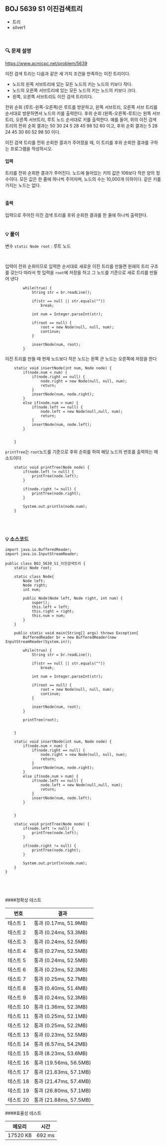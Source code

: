 ## BOJ 5639 S1 이진검색트리
- 트리
- silver1

<br>


### 🔍 문제 설명
https://www.acmicpc.net/problem/5639

이진 검색 트리는 다음과 같은 세 가지 조건을 만족하는 이진 트리이다.

- 노드의 왼쪽 서브트리에 있는 모든 노드의 키는 노드의 키보다 작다.
- 노드의 오른쪽 서브트리에 있는 모든 노드의 키는 노드의 키보다 크다.
- 왼쪽, 오른쪽 서브트리도 이진 검색 트리이다.

전위 순회 (루트-왼쪽-오른쪽)은 루트를 방문하고, 왼쪽 서브트리, 오른쪽 서브 트리를 순서대로 방문하면서 노드의 키를 출력한다. 후위 순회 (왼쪽-오른쪽-루트)는 왼쪽 서브트리, 오른쪽 서브트리, 루트 노드 순서대로 키를 출력한다. 예를 들어, 위의 이진 검색 트리의 전위 순회 결과는 50 30 24 5 28 45 98 52 60 이고, 후위 순회 결과는 5 28 24 45 30 60 52 98 50 이다.

이진 검색 트리를 전위 순회한 결과가 주어졌을 때, 이 트리를 후위 순회한 결과를 구하는 프로그램을 작성하시오.


#### 입력
트리를 전위 순회한 결과가 주어진다. 노드에 들어있는 키의 값은 106보다 작은 양의 정수이다. 모든 값은 한 줄에 하나씩 주어지며, 노드의 수는 10,000개 이하이다. 같은 키를 가지는 노드는 없다.
<br><br>

#### 출력
입력으로 주어진 이진 검색 트리를 후위 순회한 결과를 한 줄에 하나씩 출력한다.
<br><br>

###  💡 풀이

변수
`static Node root` : 루트 노드

<br>

입력이 전위 순회이므로 입력한 순서대로 새로운 이진 트리를 만들면 원래의 트리 구조를 갖는다
따라서 첫 입력을 `root`에 저장을 하고 그 노드를 기준으로 새로 트리를 만들어 낸다

```
		while(true) {
			String str = br.readLine();
			
			if(str == null || str.equals(""))
				break;
					
			int num = Integer.parseInt(str);
			
			if(root == null) {
				root = new Node(null, null, num);
				continue;
			}
			
			insertNode(num, root);
		}
```

이진 트리를 만들 때 현재 노드보다 작은 노드는 왼쪽 큰 노드는 오른쪽에 저장을 한다


```
	static void insertNode(int num, Node node) {
		if(node.num < num) {
			if(node.right == null) {
				node.right = new Node(null, null, num);
				return;
			}
			insertNode(num, node.right);
		}
		else if(node.num > num) {
			if(node.left == null) {
				node.left = new Node(null,null, num);
				return;
			}
			insertNode(num, node.left);
		}
		
		
	}
```

`printTree`는 `root`노드를 기준으로 후위 순회를 하여 해당 노드의 번호를 출력하는 메소드이다

```
	static void printTree(Node node) {
		if(node.left != null) {
			printTree(node.left);
		}
		
		if(node.right != null) {
			printTree(node.right);
		}
		
		System.out.println(node.num);
	}
```


<br><br>

###  💡 소스코드
```
import java.io.BufferedReader;
import java.io.InputStreamReader;

public class BOJ_5639_S1_이진검색트리 {
	static Node root;
	
	static class Node{
		Node left;
		Node right;
		int num;
		
		public Node(Node left, Node right, int num) {
			super();
			this.left = left;
			this.right = right;
			this.num = num;
		}
	}
	
	public static void main(String[] args) throws Exception{
		BufferedReader br = new BufferedReader(new InputStreamReader(System.in));
		
		while(true) {
			String str = br.readLine();
			
			if(str == null || str.equals(""))
				break;
					
			int num = Integer.parseInt(str);
			
			if(root == null) {
				root = new Node(null, null, num);
				continue;
			}
			
			insertNode(num, root);
		}
		
		printTree(root);
		
		
	}
	
	static void insertNode(int num, Node node) {
		if(node.num < num) {
			if(node.right == null) {
				node.right = new Node(null, null, num);
				return;
			}
			insertNode(num, node.right);
		}
		else if(node.num > num) {
			if(node.left == null) {
				node.left = new Node(null,null, num);
				return;
			}
			insertNode(num, node.left);
		}
		
		
	}
	
	static void printTree(Node node) {
		if(node.left != null) {
			printTree(node.left);
		}
		
		if(node.right != null) {
			printTree(node.right);
		}
		
		System.out.println(node.num);
	}
}



```


<br>


####정확성  테스트

| 번호  | 결과 |
|----|----|
|테스트 1 |	통과 (0.17ms, 51.9MB)|
|테스트 2 |	통과 (0.24ms, 53.3MB)|
|테스트 3 |	통과 (0.24ms, 52.5MB)|
|테스트 4 |	통과 (0.27ms, 52.5MB)|
|테스트 5 |	통과 (0.24ms, 52.5MB)|
|테스트 6 |	통과 (0.23ms, 52.3MB)|
|테스트 7 |	통과 (0.25ms, 52.7MB)|
|테스트 8 |	통과 (0.40ms, 51.4MB)|
|테스트 9 |	통과 (0.24ms, 52.3MB)|
|테스트 10 |	통과 (1.36ms, 52.3MB)|
|테스트 11 |	통과 (0.25ms, 52.1MB)|
|테스트 12 |	통과 (0.25ms, 52.2MB)|
|테스트 13 |	통과 (0.23ms, 52.5MB)|
|테스트 14 |	통과 (6.57ms, 54.2MB)|
|테스트 15 |	통과 (8.23ms, 53.6MB)|
|테스트 16 |	통과 (19.56ms, 56.5MB)|
|테스트 17 |	통과 (21.63ms, 57.1MB)|
|테스트 18 |	통과 (21.47ms, 57.4MB)|
|테스트 19 |	통과 (26.80ms, 57.1MB)|
|테스트 20 |	통과 (21.88ms, 57.5MB)|

####효율성  테스트

| 메모리  | 시간 |
|----|----|
|17520 KB |	692 ms|
